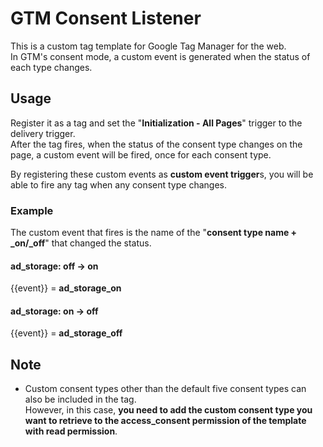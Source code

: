 # GTM Consent Listener
This is a custom tag template for Google Tag Manager for the web.  
In GTM's consent mode, a custom event is generated when the status of each type changes.

## Usage
Register it as a tag and set the "**Initialization - All Pages**" trigger to the delivery trigger.  
After the tag fires, when the status of the consent type changes on the page, a custom event will be fired, once for each consent type.

By registering these custom events as **custom event trigger**s, you will be able to fire any tag when any consent type changes.

### Example
The custom event that fires is the name of the "**consent type name + _on/_off**" that changed the status.

#### ad_storage: off -> on
{{event}} = **ad_storage_on**

#### ad_storage: on -> off
{{event}} = **ad_storage_off**

## Note
- Custom consent types other than the default five consent types can also be included in the tag.  
  However, in this case, **you need to add the custom consent type you want to retrieve to the access_consent permission of the template with read permission**.

